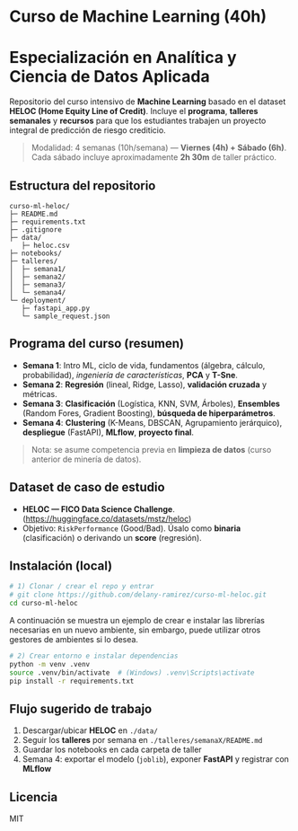 # Curso de Machine Learning (40h)
# Especialización en Analítica y Ciencia de Datos Aplicada


Repositorio del curso intensivo de **Machine Learning** basado en el dataset **HELOC (Home Equity Line of Credit)**.
Incluye el **programa**, **talleres semanales** y **recursos** para que los estudiantes trabajen un proyecto integral
de predicción de riesgo crediticio.

> Modalidad: 4 semanas (10h/semana) — **Viernes (4h) + Sábado (6h)**.  
> Cada sábado incluye aproximadamente **2h 30m** de taller práctico.

## Estructura del repositorio
```
curso-ml-heloc/
├─ README.md
├─ requirements.txt
├─ .gitignore
├─ data/   
   ├─ heloc.csv
├─ notebooks/          
├─ talleres/
│  ├─ semana1/
│  ├─ semana2/
│  ├─ semana3/
│  └─ semana4/
└─ deployment/
   ├─ fastapi_app.py
   └─ sample_request.json
```

## Programa del curso (resumen)
- **Semana 1**: Intro ML, ciclo de vida, fundamentos (álgebra, cálculo, probabilidad), *ingeniería de características*, **PCA** y **T-Sne**.  
- **Semana 2**: **Regresión** (lineal, Ridge, Lasso), **validación cruzada** y métricas.  
- **Semana 3**: **Clasificación** (Logística, KNN, SVM, Árboles), **Ensembles** (Random Fores, Gradient Boosting), **búsqueda de hiperparámetros**.  
- **Semana 4**: **Clustering** (K-Means, DBSCAN, Agrupamiento jerárquico), **despliegue** (FastAPI), **MLflow**, **proyecto final**.

> Nota: se asume competencia previa en **limpieza de datos** (curso anterior de minería de datos).

## Dataset de caso de estudio
- **HELOC — FICO Data Science Challenge**. (https://huggingface.co/datasets/mstz/heloc) 
- Objetivo: `RiskPerformance` (Good/Bad). Úsalo como **binaria** (clasificación) o derivando un **score** (regresión).

## Instalación (local)
```bash
# 1) Clonar / crear el repo y entrar
# git clone https://github.com/delany-ramirez/curso-ml-heloc.git
cd curso-ml-heloc
```
A continuación se muestra un ejemplo de crear e instalar las librerías necesarias en un nuevo ambiente, sin embargo, puede utilizar otros gestores de ambientes si lo desea.

```bash
# 2) Crear entorno e instalar dependencias
python -m venv .venv
source .venv/bin/activate  # (Windows) .venv\Scripts\activate
pip install -r requirements.txt
```

## Flujo sugerido de trabajo
1. Descargar/ubicar **HELOC** en `./data/`  
2. Seguir los **talleres** por semana en `./talleres/semanaX/README.md`  
3. Guardar los notebooks en cada carpeta de taller  
4. Semana 4: exportar el modelo (`joblib`), exponer **FastAPI** y registrar con **MLflow**

## Licencia
MIT
